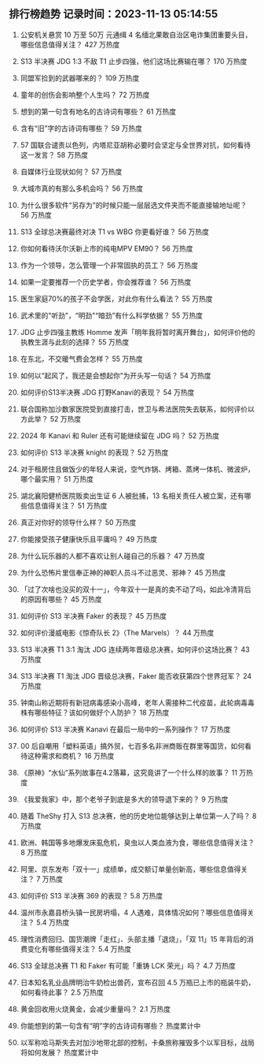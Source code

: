 
## 排行榜趋势 记录时间：2023-11-13 05:14:55
  
  1. 公安机关悬赏 10 万至 50万 元通缉 4 名缅北果敢自治区电诈集团重要头目，哪些信息值得关注？ 427 万热度
    
  2. S13 半决赛 JDG 1:3 不敌 T1 止步四强，他们这场比赛输在哪？ 170 万热度
    
  3. 同盟军捡到的武器哪来的？ 109 万热度
    
  4. 童年的创伤会影响整个人生吗？ 72 万热度
    
  5. 想到的第一句含有地名的古诗词有哪些？ 61 万热度
    
  6. 含有“旧”字的古诗词有哪些？ 59 万热度
    
  7. 57 国联合谴责以色列，内塔尼亚胡称必要时会坚定与全世界对抗，如何看待这一发言？ 58 万热度
    
  8. 自媒体行业现状如何？ 57 万热度
    
  9. 大城市真的有那么多机会吗？ 56 万热度
    
  10. 为什么很多软件“另存为”的时候只能一层层选文件夹而不能直接输地址呢？ 56 万热度
    
  11. S13 全球总决赛最终对决 T1 vs WBG 你更看好谁？ 56 万热度
    
  12. 你如何看待沃尔沃新上市的纯电MPV EM90？ 56 万热度
    
  13. 作为一个领导，怎么管理一个非常固执的员工？ 56 万热度
    
  14. 如果一定要推荐一个历史学者，你会推荐谁？ 56 万热度
    
  15. 医生家庭70%的孩子不会学医，对此你有什么看法？ 55 万热度
    
  16. 武术里的"听劲"，“明劲"“暗劲”有什么科学依据？ 55 万热度
    
  17. JDG 止步四强主教练 Homme 发声「明年我将暂时离开舞台」，如何评价他的执教生涯与此刻的选择？ 55 万热度
    
  18. 在东北，不交暖气费会怎样？ 55 万热度
    
  19. 如何以“起风了，我还是会想起你”为开头写一句话？ 54 万热度
    
  20. 如何评价S13半决赛 JDG 打野Kanavi的表现？ 54 万热度
    
  21. 联合国称加沙数家医院受到直接打击，世卫与希法医院失去联系，如何评价以方此举？ 52 万热度
    
  22. 2024 年 Kanavi 和 Ruler 还有可能继续留在 JDG 吗？ 52 万热度
    
  23. 如何评价 S13 半决赛 knight 的表现？ 52 万热度
    
  24. 对于租房住且做饭少的年轻人来说，空气炸锅、烤箱、蒸烤一体机、微波炉，哪个最实用？ 51 万热度
    
  25. 湖北襄阳健桥医院贩卖出生证 6 人被批捕，13 名相关责任人被立案，还有哪些信息值得关注？ 51 万热度
    
  26. 真正对你好的领导什么样？ 50 万热度
    
  27. 你能接受孩子健康快乐且平庸吗？ 49 万热度
    
  28. 为什么玩乐器的人都不喜欢让别人碰自己的乐器？ 47 万热度
    
  29. 为什么恐怖片里信奉正神的神职人员斗不过恶灵、邪神？ 45 万热度
    
  30. 「过了次啥也没买的双十一」，今年双十一是真的卖不动了吗，如此冷清背后的原因有哪些？ 45 万热度
    
  31. 如何评价 S13 半决赛 Faker 的表现？ 45 万热度
    
  32. 如何评价漫威电影《惊奇队长 2》（The Marvels）？ 44 万热度
    
  33. S13 半决赛 T1 3:1 淘汰 JDG 连续两年晋级总决赛，如何评价这场比赛？ 43 万热度
    
  34. S13 半决赛 T1 淘汰 JDG 晋级总决赛，Faker 能否收获第四个世界冠军？ 24 万热度
    
  35. 钟南山称近期将有新冠病毒感染小高峰，老年人需接种二代疫苗，此轮病毒毒株有哪些特征？该如何做好个人防护？ 18 万热度
    
  36. 如何评价 S13 半决赛 Kanavi 在最后一局中的一系列操作？ 17 万热度
    
  37. 00 后自嘲用「塑料英语」搞外贸，七百多名非洲商贩在群里等国货，如何看待这种需求和商机？ 16 万热度
    
  38. 《原神》“水仙”系列故事在4.2落幕，这究竟讲了一个什么样的故事？ 11 万热度
    
  39. 《我爱我家》中，那个老爷子到底是多大的领导退下来的？ 9 万热度
    
  40. 随着 TheShy 打入 S13 总决赛，他的历史地位能够达到上单位第一人了吗？ 8 万热度
    
  41. 欧洲、韩国等多地爆发床虱危机，臭虫以人类血液为食，哪些信息值得关注？ 8 万热度
    
  42. 阿里、京东发布「双十一」成绩单，成交额订单量创新高，哪些信息值得关注？ 7 万热度
    
  43. 如何评价 S13 半决赛 369 的表现？ 5.8 万热度
    
  44. 温州市永嘉县桥头镇一民房坍塌，4 人遇难，具体情况如何？哪些信息值得关注？ 5.4 万热度
    
  45. 理性消费回归、国货潮牌「走红」、头部主播「退烧」，「双 11」15 年背后的消费变化有哪些值得关注？ 5.4 万热度
    
  46. S13 全球总决赛 T1 和 Faker 有可能「重铸 LCK 荣光」吗？ 4.7 万热度
    
  47. 日本知名乳业品牌明治牛奶检出兽药，宣布召回 4.5 万瓶已上市的瓶装牛奶，如何看待此事？ 2.5 万热度
    
  48. 黄金回收用火烧黄金，会减少重量吗？ 2.1 万热度
    
  49. 你能想到的第一句含有“明”字的古诗词有哪些？ 热度累计中
    
  50. 以军称哈马斯失去对加沙地带北部的控制，卡桑旅称摧毁多个以军目标，战局将如何发展？ 热度累计中
    